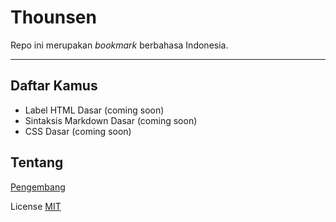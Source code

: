 # Thounsen
Repo ini merupakan _bookmark_ berbahasa Indonesia.

---

## Daftar Kamus
- Label HTML Dasar (coming soon)
- Sintaksis Markdown Dasar (coming soon)
- CSS Dasar (coming soon)

## Tentang
[Pengembang](https://github.com/Thounsen)

License [MIT](../LICENSE)
